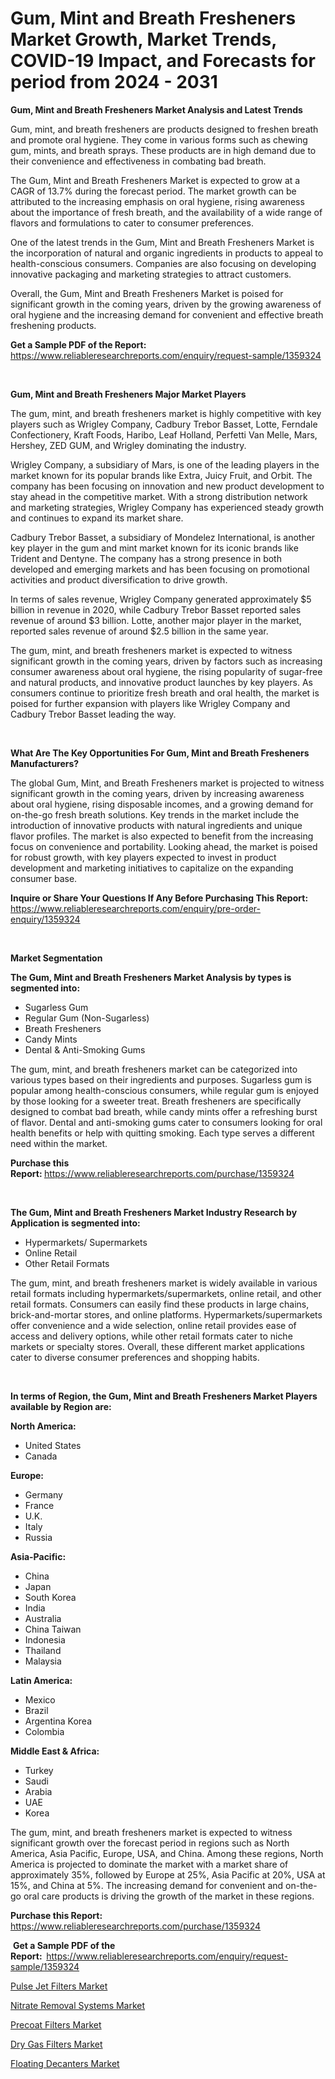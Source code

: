 <p><h1>Gum, Mint and Breath Fresheners Market Growth, Market Trends, COVID-19 Impact, and Forecasts for period from 2024 - 2031</h1></p><p><strong>Gum, Mint and Breath Fresheners Market Analysis and Latest Trends</strong></p>
<p><p>Gum, mint, and breath fresheners are products designed to freshen breath and promote oral hygiene. They come in various forms such as chewing gum, mints, and breath sprays. These products are in high demand due to their convenience and effectiveness in combating bad breath.</p><p>The Gum, Mint and Breath Fresheners Market is expected to grow at a CAGR of 13.7% during the forecast period. The market growth can be attributed to the increasing emphasis on oral hygiene, rising awareness about the importance of fresh breath, and the availability of a wide range of flavors and formulations to cater to consumer preferences.</p><p>One of the latest trends in the Gum, Mint and Breath Fresheners Market is the incorporation of natural and organic ingredients in products to appeal to health-conscious consumers. Companies are also focusing on developing innovative packaging and marketing strategies to attract customers.</p><p>Overall, the Gum, Mint and Breath Fresheners Market is poised for significant growth in the coming years, driven by the growing awareness of oral hygiene and the increasing demand for convenient and effective breath freshening products.</p></p>
<p><strong>Get a Sample PDF of the Report:&nbsp;</strong> <a href="https://www.reliableresearchreports.com/enquiry/request-sample/1359324">https://www.reliableresearchreports.com/enquiry/request-sample/1359324</a></p>
<p>&nbsp;</p>
<p><strong>Gum, Mint and Breath Fresheners Major Market Players</strong></p>
<p><p>The gum, mint, and breath fresheners market is highly competitive with key players such as Wrigley Company, Cadbury Trebor Basset, Lotte, Ferndale Confectionery, Kraft Foods, Haribo, Leaf Holland, Perfetti Van Melle, Mars, Hershey, ZED GUM, and Wrigley dominating the industry.</p><p>Wrigley Company, a subsidiary of Mars, is one of the leading players in the market known for its popular brands like Extra, Juicy Fruit, and Orbit. The company has been focusing on innovation and new product development to stay ahead in the competitive market. With a strong distribution network and marketing strategies, Wrigley Company has experienced steady growth and continues to expand its market share.</p><p>Cadbury Trebor Basset, a subsidiary of Mondelez International, is another key player in the gum and mint market known for its iconic brands like Trident and Dentyne. The company has a strong presence in both developed and emerging markets and has been focusing on promotional activities and product diversification to drive growth.</p><p>In terms of sales revenue, Wrigley Company generated approximately $5 billion in revenue in 2020, while Cadbury Trebor Basset reported sales revenue of around $3 billion. Lotte, another major player in the market, reported sales revenue of around $2.5 billion in the same year.</p><p>The gum, mint, and breath fresheners market is expected to witness significant growth in the coming years, driven by factors such as increasing consumer awareness about oral hygiene, the rising popularity of sugar-free and natural products, and innovative product launches by key players. As consumers continue to prioritize fresh breath and oral health, the market is poised for further expansion with players like Wrigley Company and Cadbury Trebor Basset leading the way.</p></p>
<p>&nbsp;</p>
<p><strong>What Are The Key Opportunities For Gum, Mint and Breath Fresheners Manufacturers?</strong></p>
<p><p>The global Gum, Mint, and Breath Fresheners market is projected to witness significant growth in the coming years, driven by increasing awareness about oral hygiene, rising disposable incomes, and a growing demand for on-the-go fresh breath solutions. Key trends in the market include the introduction of innovative products with natural ingredients and unique flavor profiles. The market is also expected to benefit from the increasing focus on convenience and portability. Looking ahead, the market is poised for robust growth, with key players expected to invest in product development and marketing initiatives to capitalize on the expanding consumer base.</p></p>
<p><strong>Inquire or Share Your Questions If Any Before Purchasing This Report:</strong> <a href="https://www.reliableresearchreports.com/enquiry/pre-order-enquiry/1359324">https://www.reliableresearchreports.com/enquiry/pre-order-enquiry/1359324</a></p>
<p>&nbsp;</p>
<p><strong>Market Segmentation</strong></p>
<p><strong>The Gum, Mint and Breath Fresheners Market Analysis by types is segmented into:</strong></p>
<p><ul><li>Sugarless Gum</li><li>Regular Gum (Non-Sugarless)</li><li>Breath Fresheners</li><li>Candy Mints</li><li>Dental & Anti-Smoking Gums</li></ul></p>
<p><p>The gum, mint, and breath fresheners market can be categorized into various types based on their ingredients and purposes. Sugarless gum is popular among health-conscious consumers, while regular gum is enjoyed by those looking for a sweeter treat. Breath fresheners are specifically designed to combat bad breath, while candy mints offer a refreshing burst of flavor. Dental and anti-smoking gums cater to consumers looking for oral health benefits or help with quitting smoking. Each type serves a different need within the market.</p></p>
<p><strong>Purchase this Report:&nbsp;</strong><a href="https://www.reliableresearchreports.com/purchase/1359324">https://www.reliableresearchreports.com/purchase/1359324</a></p>
<p>&nbsp;</p>
<p><strong>The Gum, Mint and Breath Fresheners Market Industry Research by Application is segmented into:</strong></p>
<p><ul><li>Hypermarkets/ Supermarkets</li><li>Online Retail</li><li>Other Retail Formats</li></ul></p>
<p><p>The gum, mint, and breath fresheners market is widely available in various retail formats including hypermarkets/supermarkets, online retail, and other retail formats. Consumers can easily find these products in large chains, brick-and-mortar stores, and online platforms. Hypermarkets/supermarkets offer convenience and a wide selection, online retail provides ease of access and delivery options, while other retail formats cater to niche markets or specialty stores. Overall, these different market applications cater to diverse consumer preferences and shopping habits.</p></p>
<p>&nbsp;</p>
<p><strong>In terms of Region, the Gum, Mint and Breath Fresheners Market Players available by Region are:</strong></p>
<p>
    <p> <strong> North America: </strong>
        <ul>
            <li>United States</li>
            <li>Canada</li>
        </ul>
        </p> 
    <p> <strong> Europe: </strong>
        <ul>
            <li>Germany</li>
            <li>France</li>
            <li>U.K.</li>
            <li>Italy</li>
            <li>Russia</li>
        </ul>
        </p> 
    <p> <strong> Asia-Pacific: </strong>
        <ul>
            <li>China</li>
            <li>Japan</li>
            <li>South Korea</li>
            <li>India</li>
            <li>Australia</li>
            <li>China Taiwan</li>
            <li>Indonesia</li>
            <li>Thailand</li>
            <li>Malaysia</li>
        </ul>
        </p> 
    <p> <strong> Latin America: </strong>
        <ul>
            <li>Mexico</li>
            <li>Brazil</li>
            <li>Argentina Korea</li>
            <li>Colombia</li>
        </ul>
        </p> 
    <p> <strong> Middle East & Africa: </strong>
        <ul>
            <li>Turkey</li>
            <li>Saudi</li>
            <li>Arabia</li>
            <li>UAE</li>
            <li>Korea</li>
        </ul>
    </p>
    </p>
<p><p>The gum, mint, and breath fresheners market is expected to witness significant growth over the forecast period in regions such as North America, Asia Pacific, Europe, USA, and China. Among these regions, North America is projected to dominate the market with a market share of approximately 35%, followed by Europe at 25%, Asia Pacific at 20%, USA at 15%, and China at 5%. The increasing demand for convenient and on-the-go oral care products is driving the growth of the market in these regions.</p></p>
<p><strong>Purchase this Report: </strong><a href="https://www.reliableresearchreports.com/purchase/1359324">https://www.reliableresearchreports.com/purchase/1359324</a></p>
<p>&nbsp;<strong>Get a Sample PDF of the Report:&nbsp;&nbsp;</strong><a href="https://www.reliableresearchreports.com/enquiry/request-sample/1359324">https://www.reliableresearchreports.com/enquiry/request-sample/1359324</a></p>
<p><strong></strong></p>
<p><p><a href="https://medium.com/@verniemorar2022/pulse-jet-filters-market-the-key-to-successful-business-strategy-forecast-till-2031-9b90f68633e0">Pulse Jet Filters Market</a></p><p><a href="https://medium.com/@verniemorar2022/nitrate-removal-systems-market-size-reveals-the-best-marketing-channels-in-global-industry-e0468ecafb01">Nitrate Removal Systems Market</a></p><p><a href="https://medium.com/@verniemorar2022/precoat-filters-market-report-reveals-the-latest-trends-and-growth-opportunities-of-this-market-5aa4b8469696">Precoat Filters Market</a></p><p><a href="https://medium.com/@verniemorar2022/dry-gas-filters-market-size-market-outlook-and-market-forecast-2024-to-2031-b49d695d68bc">Dry Gas Filters Market</a></p><p><a href="https://medium.com/@verniemorar2022/floating-decanters-nbsp-market-focuses-on-market-share-size-and-projected-forecast-till-2031-d94ceb5b3898">Floating Decanters Market</a></p></p>